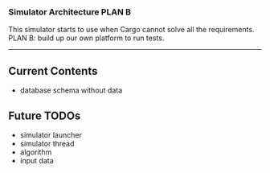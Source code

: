### Simulator Architecture PLAN B
This simulator starts to use when Cargo cannot solve all the requirements.
PLAN B: build up our own platform to run tests.

----

## Current Contents
- database schema without data

## Future TODOs
- simulator launcher
- simulator thread
- algorithm
- input data